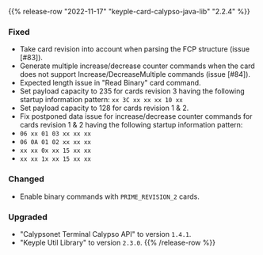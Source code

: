 {{% release-row "2022-11-17" "keyple-card-calypso-java-lib" "2.2.4" %}} 
### Fixed - Take card revision into account when parsing the FCP structure (issue [#83]). - Generate multiple increase/decrease counter commands when the card does not support Increase/DecreaseMultiple commands (issue [#84]). - Expected length issue in "Read Binary" card command. - Set payload capacity to 235 for cards revision 3 having the following startup information pattern: `xx 3C xx xx xx 10 xx` - Set payload capacity to 128 for cards revision 1 & 2. - Fix postponed data issue for increase/decrease counter commands for cards revision 1 & 2 having the following startup  information pattern: - `06 xx 01 03 xx xx xx` - `06 0A 01 02 xx xx xx` - `xx xx 0x xx 15 xx xx` - `xx xx 1x xx 15 xx xx` ### Changed - Enable binary commands with `PRIME_REVISION_2` cards. ### Upgraded - "Calypsonet Terminal Calypso API" to version `1.4.1`. - "Keyple Util Library" to version `2.3.0`.
{{% /release-row %}}
